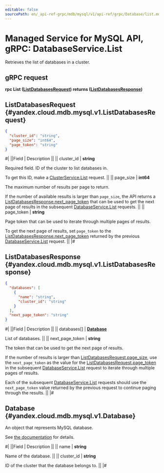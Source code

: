 ```yaml
---
editable: false
sourcePath: en/_api-ref-grpc/mdb/mysql/v1/api-ref/grpc/Database/list.md
---
```


# Managed Service for MySQL API, gRPC: DatabaseService.List

Retrieves the list of databases in a cluster.

## gRPC request

**rpc List ([ListDatabasesRequest](#yandex.cloud.mdb.mysql.v1.ListDatabasesRequest)) returns ([ListDatabasesResponse](#yandex.cloud.mdb.mysql.v1.ListDatabasesResponse))**

## ListDatabasesRequest {#yandex.cloud.mdb.mysql.v1.ListDatabasesRequest}

```json
{
  "cluster_id": "string",
  "page_size": "int64",
  "page_token": "string"
}
```

#|
||Field | Description ||
|| cluster_id | **string**

Required field. ID of the cluster to list databases in.

To get this ID, make a [ClusterService.List](/docs/managed-mysql/api-ref/grpc/Cluster/list#List) request. ||
|| page_size | **int64**

The maximum number of results per page to return.

If the number of available results is larger than `page_size`, the API returns a [ListDatabasesResponse.next_page_token](#yandex.cloud.mdb.mysql.v1.ListDatabasesResponse) that can be used to get the next page of results in the subsequent [DatabaseService.List](#List) requests. ||
|| page_token | **string**

Page token that can be used to iterate through multiple pages of results.

To get the next page of results, set `page_token` to the [ListDatabasesResponse.next_page_token](#yandex.cloud.mdb.mysql.v1.ListDatabasesResponse) returned by the previous [DatabaseService.List](#List) request. ||
|#

## ListDatabasesResponse {#yandex.cloud.mdb.mysql.v1.ListDatabasesResponse}

```json
{
  "databases": [
    {
      "name": "string",
      "cluster_id": "string"
    }
  ],
  "next_page_token": "string"
}
```

#|
||Field | Description ||
|| databases[] | **[Database](#yandex.cloud.mdb.mysql.v1.Database)**

List of databases. ||
|| next_page_token | **string**

The token that can be used to get the next page of results.

If the number of results is larger than [ListDatabasesRequest.page_size](#yandex.cloud.mdb.mysql.v1.ListDatabasesRequest), use the `next_page_token` as the value for the [ListDatabasesRequest.page_token](#yandex.cloud.mdb.mysql.v1.ListDatabasesRequest) in the subsequent [DatabaseService.List](#List) request to iterate through multiple pages of results.

Each of the subsequent [DatabaseService.List](#List) requests should use the `next_page_token` value returned by the previous request to continue paging through the results. ||
|#

## Database {#yandex.cloud.mdb.mysql.v1.Database}

An object that represents MySQL database.

See [the documentation](/docs/managed-mysql/operations/databases) for details.

#|
||Field | Description ||
|| name | **string**

Name of the database. ||
|| cluster_id | **string**

ID of the cluster that the database belongs to. ||
|#